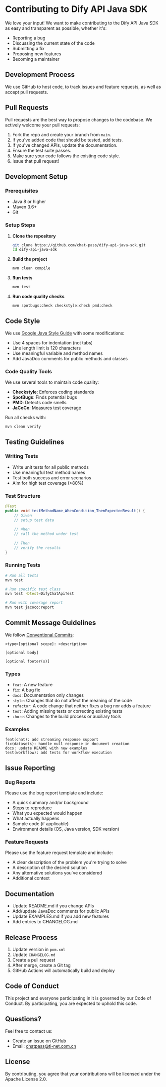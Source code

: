 # Contributing to Dify API Java SDK

We love your input! We want to make contributing to the Dify API Java SDK as easy and transparent as possible, whether it's:

- Reporting a bug
- Discussing the current state of the code
- Submitting a fix
- Proposing new features
- Becoming a maintainer

## Development Process

We use GitHub to host code, to track issues and feature requests, as well as accept pull requests.

## Pull Requests

Pull requests are the best way to propose changes to the codebase. We actively welcome your pull requests:

1. Fork the repo and create your branch from `main`.
2. If you've added code that should be tested, add tests.
3. If you've changed APIs, update the documentation.
4. Ensure the test suite passes.
5. Make sure your code follows the existing code style.
6. Issue that pull request!

## Development Setup

### Prerequisites

- Java 8 or higher
- Maven 3.6+
- Git

### Setup Steps

1. **Clone the repository**
   ```bash
   git clone https://github.com/chat-pass/dify-api-java-sdk.git
   cd dify-api-java-sdk
   ```

2. **Build the project**
   ```bash
   mvn clean compile
   ```

3. **Run tests**
   ```bash
   mvn test
   ```

4. **Run code quality checks**
   ```bash
   mvn spotbugs:check checkstyle:check pmd:check
   ```

## Code Style

We use [Google Java Style Guide](https://google.github.io/styleguide/javaguide.html) with some modifications:

- Use 4 spaces for indentation (not tabs)
- Line length limit is 120 characters
- Use meaningful variable and method names
- Add JavaDoc comments for public methods and classes

### Code Quality Tools

We use several tools to maintain code quality:

- **Checkstyle**: Enforces coding standards
- **SpotBugs**: Finds potential bugs
- **PMD**: Detects code smells
- **JaCoCo**: Measures test coverage

Run all checks with:
```bash
mvn clean verify
```

## Testing Guidelines

### Writing Tests

- Write unit tests for all public methods
- Use meaningful test method names
- Test both success and error scenarios
- Aim for high test coverage (>80%)

### Test Structure

```java
@Test
public void testMethodName_WhenCondition_ThenExpectedResult() {
    // Given
    // setup test data
    
    // When
    // call the method under test
    
    // Then
    // verify the results
}
```

### Running Tests

```bash
# Run all tests
mvn test

# Run specific test class
mvn test -Dtest=DifyChatApiTest

# Run with coverage report
mvn test jacoco:report
```

## Commit Message Guidelines

We follow [Conventional Commits](https://www.conventionalcommits.org/):

```
<type>[optional scope]: <description>

[optional body]

[optional footer(s)]
```

### Types
- `feat`: A new feature
- `fix`: A bug fix
- `docs`: Documentation only changes
- `style`: Changes that do not affect the meaning of the code
- `refactor`: A code change that neither fixes a bug nor adds a feature
- `test`: Adding missing tests or correcting existing tests
- `chore`: Changes to the build process or auxiliary tools

### Examples
```
feat(chat): add streaming response support
fix(datasets): handle null response in document creation
docs: update README with new examples
test(workflow): add tests for workflow execution
```

## Issue Reporting

### Bug Reports

Please use the bug report template and include:

- A quick summary and/or background
- Steps to reproduce
- What you expected would happen
- What actually happens
- Sample code (if applicable)
- Environment details (OS, Java version, SDK version)

### Feature Requests

Please use the feature request template and include:

- A clear description of the problem you're trying to solve
- A description of the desired solution
- Any alternative solutions you've considered
- Additional context

## Documentation

- Update README.md if you change APIs
- Add/update JavaDoc comments for public APIs
- Update EXAMPLES.md if you add new features
- Add entries to CHANGELOG.md

## Release Process

1. Update version in `pom.xml`
2. Update `CHANGELOG.md`
3. Create a pull request
4. After merge, create a Git tag
5. GitHub Actions will automatically build and deploy

## Code of Conduct

This project and everyone participating in it is governed by our Code of Conduct. By participating, you are expected to uphold this code.

## Questions?

Feel free to contact us:
- Create an issue on GitHub
- Email: chatpass@ti-net.com.cn

## License

By contributing, you agree that your contributions will be licensed under the Apache License 2.0. 